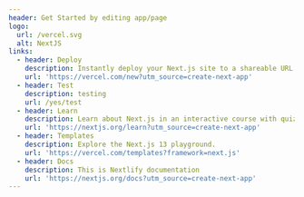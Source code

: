 ```yaml
---
header: Get Started by editing app/page
logo:
  url: /vercel.svg
  alt: NextJS
links:
  - header: Deploy
    description: Instantly deploy your Next.js site to a shareable URL with Vercel.
    url: 'https://vercel.com/new?utm_source=create-next-app'
  - header: Test
    description: testing
    url: /yes/test
  - header: Learn
    description: Learn about Next.js in an interactive course with quizzes!
    url: 'https://nextjs.org/learn?utm_source=create-next-app'
  - header: Templates
    description: Explore the Next.js 13 playground.
    url: 'https://vercel.com/templates?framework=next.js'
  - header: Docs
    description: This is Nextlify documentation
    url: 'https://nextjs.org/docs?utm_source=create-next-app'
---
```


